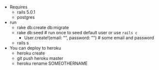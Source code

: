 - Requires
  - rails 5.0.1
  - postgres
- run
  - rake db:create db:migrate
  - rake db:seed # run once to seed default user or use `rails c`
    - User.create!(email: "", password: "") # some email and password
  - rails s
- You can deploy to heroku
  - heroku create
  - git push heroku master
  - heroku rename SOMEOTHERNAME